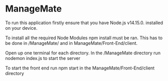# ManageMate

To run this application firstly ensure that you have Node.js v14.15.0. installed on your device. 

To install all the required Node Modules npm install must be ran. This has to be done in /ManageMate/ and in ManageMate/Front-End/client.

Open up one terminal for each directory. In the /ManageMate directory run nodemon index.js to start the server

To start the front end run npm start in the ManageMate/Front-End/client directory
